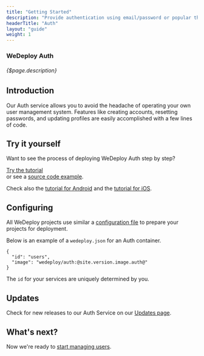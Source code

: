 ```yaml
---
title: "Getting Started"
description: "Provide authentication using email/password or popular third-party identity providers like Google, Facebook, and GitHub."
headerTitle: "Auth"
layout: "guide"
weight: 1
---
```


### WeDeploy Auth

###### {$page.description}

<article id="1">

## Introduction

Our Auth service allows you to avoid the headache of operating your own user management system. Features like creating accounts, resetting passwords, and updating profiles are easily accomplished with a few lines of code.

</article>

<article id="2">

## Try it yourself

Want to see the process of deploying WeDeploy Auth step by step?

<div class="guide-btn-cta">
  <a class="btn btn-accent btn-lg" href="/tutorials/auth-web/" target="_blank">
    <span class="icon-16-external"></span>Try the tutorial
  </a>
</div>

<div class="guide-aux-cta">
	or see a <a href="https://github.com/wedeploy-examples/auth-web-example" target="_blank">source code example</a>.
</div>

Check also the <a href="/tutorials/auth-android/" target="_blank">tutorial for Android</a> and the <a href="/tutorials/auth-ios/" target="_blank">tutorial for iOS</a>.

</article>

<article id="3">

## Configuring

<aside>

All WeDeploy projects use similar a [configuration file](/docs/configure/the-wedeployjson/) to prepare your projects for deployment.

</aside>

Below is an example of a `wedeploy.json` for an Auth container.

```application/json
{
  "id": "users",
  "image": "wedeploy/auth:@site.version.image.auth@"
}
```

The `id` for your services are uniquely determined by you.

</article>

<article id="4">

## Updates

Check for new releases to our Auth Service on our [Updates page](/updates/services/auth).

</article>

## What's next?

Now we're ready to [start managing users](/docs/auth/manage-users/).
